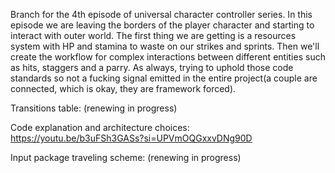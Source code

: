 Branch for the 4th episode of universal character controller series. In this episode we are leaving the borders of the player character and starting to interact with outer world. The first thing we are getting is a resources system with HP and stamina to waste on our strikes and sprints. Then we'll create the workflow for complex interactions between different entities such as hits, staggers and a parry. As always, trying to uphold those code standards so not a fucking signal emitted in the entire project(a couple are connected, which is okay, they are framework forced).

Transitions table: (renewing in progress)

Code explanation and architecture choices: https://youtu.be/b3uFSh3GASs?si=UPVmOQGxxvDNg90D

Input package traveling scheme: (renewing in progress)
